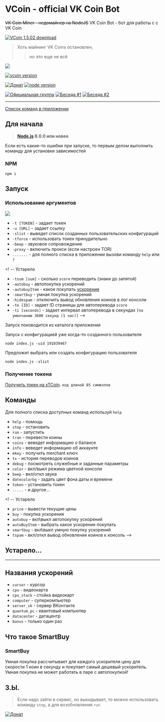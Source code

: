 # VCoin - official VK Coin Bot

<s>VK Coin Miner - недомайнер на NodeJS</s>
VK Coin Bot - бот для работы с с VK Coin


[![VCoin 1.5.02 download](https://img.shields.io/badge/VCoin%201.5.02-download-blue.svg?logo=github&style=for-the-badge)](https://github.com/xTCry/VCoin/archive/master.zip)

> Хоть майнинг VK Coins остановлен,
>> но это еще не всё

![](https://pp.userapi.com/c845122/v845122441/1e9fb5/7-vBaawGgh0.jpg)

[![vcoin version](https://img.shields.io/badge/VCoin-1.5.02-purple.svg?style=flat-square)](https://github.com/xTCry/VCoin/)

[![Донат](https://img.shields.io/badge/Донат-Qiwi-orange.svg)](https://qiwi.me/xtcry)
[![node version](https://img.shields.io/badge/node->%3D8.0-blue.svg?style=flat-square)](https://nodejs.org/)

[![Официальная группа](https://img.shields.io/badge/Официальная-группа-green.svg)](https://vk.cc/9ghtmS)
[![Беседа #1](https://img.shields.io/badge/Беседа-%231-yellow.svg?style=flat-square)](https://vk.cc/9fmVAc)
[![Беседа #2](https://img.shields.io/badge/Беседа-%232-yellow.svg?style=flat-square)](https://vk.cc/9ghKxb)


***

[Список команд в приложении](#команды)

## Для начала
> **[Node.js](https://nodejs.org/) 8.0.0 или новее**

Если есть какие-то ошибки при запуске, то первым делом выполнить команду для установки зависимостей
### NPM
```shell
npm i
```

## Запуск

### Использование аргументов

![](https://pp.userapi.com/c847020/v847020485/1d72be/ktfWqwnMjEY.jpg)

* `-t [TOKEN]`      - задает токен
* `-u [URL]`        - задает ссылку
* `-slist`          - выведет список созданных пользовательских конфигураций
* `-tforce`         - использовать токен принудительно
* `-beep`           - звуковое сопровождение
* `-proxy`          - включить прокси (если настроен TOR)
* `.......`         - для полного списка в приложении вызови команду `help` или `?`

<! --
Устарело
* `-tsum [sum]`     - сколько `score` переводить (знаки до запятой)
* `-autobuy`        - автопокупка ускорений
* `-autobuyItem`    - какое покупать [ускорение](#названия-ускорений)
* `-smartbuy`       - умная покупка ускорений
* `-hidespam`       - отключить вывод обновления коинов в лог консоли
* `-to [ID]`        - задает ID страницы для автоперевода `score`
* `-ti [seconds]`   - задает интервал автоперевода в секундах `[по умолчанию 3600 секунд (1 час)]`
-->

Запуск поизводится из каталога приложения

<!-- Запуск через [токен](#получение-токена) и донат в виде 1% от переводимых коинов разработчику
```shell
node index.js -t AAAAAAAAAAAAAAAAAAAAAAAAAAAAAAAAAAAAAAAAAAAAAAAAAAAAAAAAAAAAAAAAAAAAAA -donate 1%
``` -->

Запуск с конфигурацией уже когда-то созданного пользователя
```shell
node index.js -uid 191039467
```

Предложит выбрать или создать конфигурацию пользователя
```shell
node index.js -slist
```

### Получение токена

[Получить токен на xTCoin](https://xtcoin.mdewo.com). `код длиной 85 символов`

## Команды
Для полного списка доступных команд используй `help`
- `help`     - помощь 
- `stop`     - остановить 
- `run`      - запустить 
- `tran`     - перевести коины
- `coins`    - веведет информацию о балансе
- `info`     - веведет информацию об аккаунте
- `mkey`     - получить merchant ключ
- `tx`       - история переводов коинов
- `debug`    - посмотреть служебные и заданные параметры
- `color`    - вкл/выкл режима цветной консоли
- `beep`     - вкл/откл звука
- `datecolorbg`   - задать цвет фона даты и времени
- `token`   - установить токен
- `.....`   - и другое...

<! --
Устарело
- `price`    - вывести текущие цены 
- `buy`      - покупка ускорения
- `autobuy`  - вкл\выкл автопокупку ускорений
- `autoBuyItem` - выбрать какое ускорение покупать
- `smartbuy` - вкл\выкл умную покупку ускорений
- `tspam`    - вкл/откл вывод обновления коинов к консоль
-->

## Устарело...
***

## Названия ускорений
- `cursor` - курсор
- `cpu` - видеокарта
- `cpu_stack` - стойка видеокарт
- `computer` - суперкомпьютер
- `server_vk` - сервер ВКонтакте
- `quantum_pc` - квантовый компьютер
- `datacenter` - датацентр
- `bonus` - только один раз

## Что такое SmartBuy

### SmartBuy
Умная покупка рассчитывает для каждого ускорителя цену для скорости 1 коин в секунду и покупает самый дешевый ускоритель.
Умная покупка не может работать в паре с автопокупкой!


## З.Ы.
> Если надо зайти в сервис, но выкидывает, то можно использовать команду `stop`, а для возобновления `run`

[![Донат](https://img.shields.io/badge/Донат-Qiwi-orange.svg)](https://qiwi.me/xtcry)
